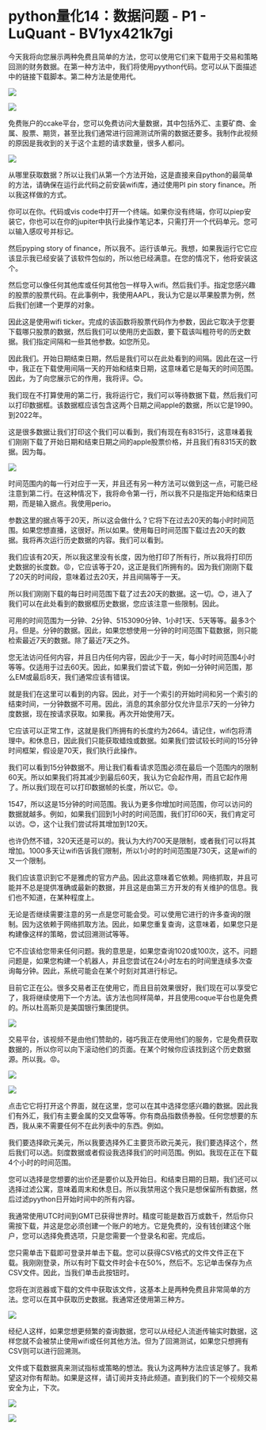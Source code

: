 # python量化14：数据问题 - P1 - LuQuant - BV1yx421k7gi

今天我将向您展示两种免费且简单的方法，您可以使用它们来下载用于交易和策略回测的财务数据。在第一种方法中，我们将使用pyython代码。您可以从下面描述中的链接下载脚本。第二种方法是使用代。



![](img/f1688b05d728f305a8598da9d94def09_1.png)

![](img/f1688b05d728f305a8598da9d94def09_2.png)

免费账户的ccake平台，您可以免费访问大量数据，其中包括外汇、主要矿商、金属、股票、期货，甚至比我们通常进行回溯测试所需的数据还要多。我制作此视频的原因是我收到的关于这个主题的请求数量，很多人都问。



![](img/f1688b05d728f305a8598da9d94def09_4.png)

从哪里获取数据？所以让我们从第一个方法开始，这是直接来自python的最简单的方法，请确保在运行此代码之前安装wifi库，通过使用PI pin story finance。所以我这样做的方式。

你可以在你。代码或vis code中打开一个终端。如果你没有终端，你可以piep安装它，你也可以在你的jupiter中执行此操作笔记本，只需打开一个代码单元。您可以输入感叹号并标记。

然后pyping story of finance，所以我不。运行该单元。我想，如果我运行它它应该显示我已经安装了该软件包似的，所以他已经满意。在您的情况下，他将安装这个。

然后您可以像任何其他库或任何其他包一样导入wifi。然后我们手。指定您感兴趣的股票的股票代码。在此事例中，我使用AAPL，我认为它是以苹果股票为例，然后我们创建一个更厚的对象。

因此这是使用wifi ticker。完成的该函数将股票代码作为参数，因此它取决于您要下载哪只股票的数据，然后我们可以使用历史函数，要下载该叫粗符号的历史数据。我们指定间隔和一些其他参数。如您所见。

因此我们。开始日期结束日期，然后是我们可以在此处看到的间隔。因此在这一行中，我正在下载使用间隔一天的开始和结束日期，这意味着它是每天的时间范围。因此，为了向您展示它的作用，我将评。😊。

我们现在不打算使用的第二行，我将运行它，我们可以等待数据下载，然后我们可以打印数据框。该数据框应该包含这两个日期之间apple的数据，所以它是1990。到2022年。

这是很多数据让我们打印这个我们可以看到，我们有现在有8315行，这意味着我们刚刚下载了开始日期和结束日期之间的apple股票价格，并且我们有8315天的数据。因为每。



![](img/f1688b05d728f305a8598da9d94def09_6.png)

时间范围内的每一行对应于一天，并且还有另一种方法可以做到这一点，可能已经注意到第二行。在这种情况下，我将命令第一行，所以我不只是指定开始和结束日期，而是输入据点。我使用perio。

参数这里的据点等于20天，所以这会做什么？它将下在过去20天的每小时时间范围。如果您想直播，这很好。所以如果。使用每日时间范围下载过去20天的数据。我将再次运行历史数据的内容。我们可以看到。

我们应该有20天，所以我这里没有长度，因为他打印了所有行，所以我将打印历史数据的长度数。😡，它应该等于20，这正是我们所拥有的。因为我们刚刚下载了20天的时间段，意味着过去20天，并且间隔等于一天。

所以我们刚刚下载的每日时间范围下载了过去20天的数据。这一切。😊，进入了我们可以在此处看到的数据框历史数据，您应该注意一些限制。因此。

可用的时间范围为一分钟、2分钟、5153090分钟、1小时1天、5天等等。最多3个月。但是。分钟的数据。因此，如果您想使用一分钟的时间范围下载数据，则只能检索最近7天的数据。除了最近7天之外。

您无法访问任何内容，并且日内任何内容，因此少于一天，每小时时间范围4小时等等。仅适用于过去60天。因此，如果我们尝试下载，例如一分钟时间范围，那么EM或最后8天，我们通常应该有错误。

就是我们在这里可以看到的内容。因此，对于一个索引的开始时间和另一个索引的结束时间，一分钟数据不可用。因此，消息的其余部分仅允许显示7天的一分钟力度数据，现在按请求获取。如果我。再次开始使用7天。

它应该可以正常工作，这就是我们所拥有的长度约为2664。请记住，wifi包将清理中。和休息日，因此我们只能获取蜡烛或数据。如果我们尝试较长时间的15分钟时间框架，假设是70天，我们执行此操作。

我们可以看到15分钟数据不。用让我们看看请求范围必须在最后一个范围内的限制60天。所以如果我们将其减少到最后60天，我认为它会起作用，而且它起作用了。所以我们现在可以打印数据帧的长度，所以它。😡。

1547，所以这是15分钟的时间范围。我认为更多你增加时间范围，你可以访问的数据就越多。例如，如果我们回到1小时的时间范围，我们打印60天，我们肯定可以访。😊，这个让我们尝试将其增加到120天。

也许仍然不错，320天还是可以的。我认为大约700天是限制，或者我们可以将其增加。1000多天让wifi告诉我们限制，所以1小时的时间范围是730天，这是wifi的又一个限制。

我们应该意识到它不是雅虎的官方产品。因此这意味着它依赖。网络抓取，并且可能并不总是提供准确或最新的数据，并且这是由第三方开发的有关维护的信息。我们也不知道，在某种程度上。

无论是否继续需要注意的另一点是您可能会受。可以使用它进行的许多查询的限制。因为这依赖于网络抓取方法。因此，如果您重复查询，这意味着，如果您只是构建像这样的策略，尝试回溯测试等等。

它不应该给您带来任何问题。我的意思是，如果您查询1020或100次，这不。问题问题是，如果您构建一个机器人，并且您尝试在24小时左右的时间里连续多次查询每分钟。因此，系统可能会在某个时刻对其进行标记。

目前它正在公。很多交易者正在使用它，而且目前效果很好，我们现在可以享受它了，我将继续使用下一个方法。该方法也同样简单，并且使用coque平台也是免费的。所以杜高斯贝是美国银行集团提供。



![](img/f1688b05d728f305a8598da9d94def09_8.png)

交易平台，该视频不是由他们赞助的，碰巧我正在使用他们的服务，它是免费获取数据的，所以你可以向下滚动他们的页面。在某个时候你应该找到这个历史数据源。所以我。😡。



![](img/f1688b05d728f305a8598da9d94def09_10.png)

![](img/f1688b05d728f305a8598da9d94def09_11.png)

点击它它将打开这个界面，就在这里，您可以在其中选择您感兴趣的数据。因此我们有外汇，我们有主要金属的交叉盘等等。你有商品指数债券股。任何您想要的东西，我从来不需要任何不在此列表中的东西。例如。

我们要选择欧元美元，所以我要选择外汇主要货币欧元美元，我们要选择这个，然后我们可以选。刻度数据或者假设我选择我们的时间范围。例如。我现在正在下载4个小时的时间范围。

您可以选择是您想要的出价还是要价以及开始日。和结束日期的日期，我们还可以选择过滤公寓，意味着周末和休息日。所以我禁用这个我只是想保留所有数据，然后过滤pyython日开始时间中的所有内容。

我通常使用UTC时间到GMT已获得世界时。精度可能是数百万或数千，然后你只需按下载，并这是您必须创建一个账户的地方。它是免费的，没有钱创建这个账户，您可以选择免费选项，只是您需要一个登录名和密。完成后。

您只需单击下载即可登录并单击下载。您可以获得CSV格式的文件文件正在下载。我刚刚登录，所以有时下载文件时会卡在50%，然后不。忘记单击保存为点CSV文件。因此，当我们单击此按钮时。

您将在浏览器或下载的文件中获取该文件，这基本上是两种免费且非常简单的方法。您可以在其中获取历史数据。我通常还使用第三种方。



![](img/f1688b05d728f305a8598da9d94def09_13.png)

经纪人这样，如果您想更频繁的查询数据，您可以从经纪人流逝传输实时数据，这样您就不会被禁止使用wifi或任何其他方法。但为了回溯测试，如果您只想拥有CSV则可以进行回溯测。

文件或下载数据真来测试指标或策略的想法。我认为这两种方法应该足够了。我希望这对你有帮助。如果是这样，请订阅并支持此频道。直到我们的下一个视频交易安全为止，下次。



![](img/f1688b05d728f305a8598da9d94def09_15.png)

![](img/f1688b05d728f305a8598da9d94def09_16.png)